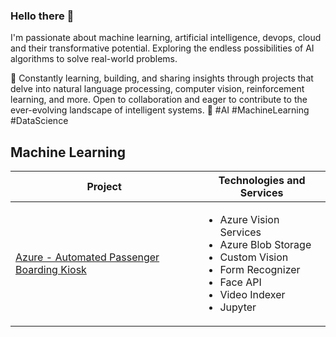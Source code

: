 ### Hello there 👋

I'm passionate about machine learning, artificial intelligence, devops, cloud and their transformative potential. Exploring the endless possibilities of AI algorithms to solve real-world problems. 

🤖 Constantly learning, building, and sharing insights through projects that delve into natural language processing, computer vision, reinforcement learning, and more. Open to collaboration and eager to contribute to the ever-evolving landscape of intelligent systems.  🚀 #AI #MachineLearning #DataScience

<!--
**rodolfocorreasp/rodolfocorreasp** is a ✨ _special_ ✨ repository because its `README.md` (this file) appears on your GitHub profile.

Here are some ideas to get you started:

- 🔭 I’m currently working on ...
- 🌱 I’m currently learning ...
- 👯 I’m looking to collaborate on ...
- 🤔 I’m looking for help with ...
- 💬 Ask me about ...
- 📫 How to reach me: ...
- 😄 Pronouns: ...
- ⚡ Fun fact: ...
-->
## Machine Learning

| Project                            | Technologies and Services                                  |
|------------------------------------|------------------------------------------------------------|
| [Azure - Automated Passenger Boarding Kiosk](https://github.com/rodolfocorreasp/Automated_Passenger_Boarding_Kiosk) | <ul> <li> Azure Vision Services</li> <li>Azure Blob Storage</li> <li>Custom Vision</li> <li>Form Recognizer</li> <li>Face API</li> <li>Video Indexer</li> <li>Jupyter</li>  </ul>      |
